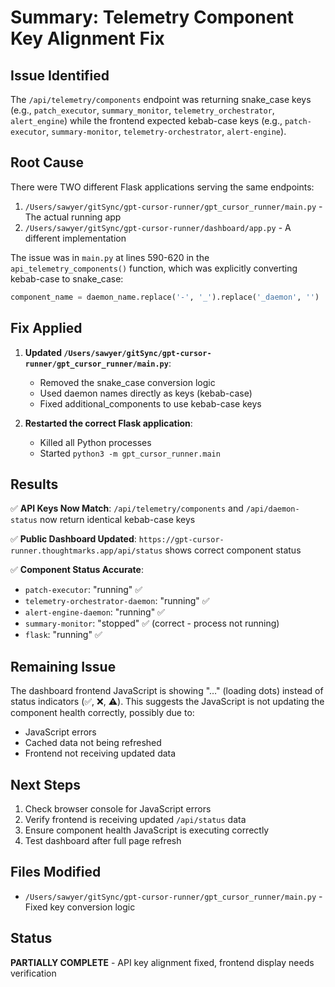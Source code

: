 # Summary: Telemetry Component Key Alignment Fix

## Issue Identified
The `/api/telemetry/components` endpoint was returning snake_case keys (e.g., `patch_executor`, `summary_monitor`, `telemetry_orchestrator`, `alert_engine`) while the frontend expected kebab-case keys (e.g., `patch-executor`, `summary-monitor`, `telemetry-orchestrator`, `alert-engine`).

## Root Cause
There were TWO different Flask applications serving the same endpoints:
1. `/Users/sawyer/gitSync/gpt-cursor-runner/gpt_cursor_runner/main.py` - The actual running app
2. `/Users/sawyer/gitSync/gpt-cursor-runner/dashboard/app.py` - A different implementation

The issue was in `main.py` at lines 590-620 in the `api_telemetry_components()` function, which was explicitly converting kebab-case to snake_case:

```python
component_name = daemon_name.replace('-', '_').replace('_daemon', '')
```

## Fix Applied
1. **Updated `/Users/sawyer/gitSync/gpt-cursor-runner/gpt_cursor_runner/main.py`**:
   - Removed the snake_case conversion logic
   - Used daemon names directly as keys (kebab-case)
   - Fixed additional_components to use kebab-case keys

2. **Restarted the correct Flask application**:
   - Killed all Python processes
   - Started `python3 -m gpt_cursor_runner.main`

## Results
✅ **API Keys Now Match**: `/api/telemetry/components` and `/api/daemon-status` now return identical kebab-case keys

✅ **Public Dashboard Updated**: `https://gpt-cursor-runner.thoughtmarks.app/api/status` shows correct component status

✅ **Component Status Accurate**: 
- `patch-executor`: "running" ✅
- `telemetry-orchestrator-daemon`: "running" ✅  
- `alert-engine-daemon`: "running" ✅
- `summary-monitor`: "stopped" ✅ (correct - process not running)
- `flask`: "running" ✅

## Remaining Issue
The dashboard frontend JavaScript is showing "…" (loading dots) instead of status indicators (✅, ❌, ⚠️). This suggests the JavaScript is not updating the component health correctly, possibly due to:
- JavaScript errors
- Cached data not being refreshed
- Frontend not receiving updated data

## Next Steps
1. Check browser console for JavaScript errors
2. Verify frontend is receiving updated `/api/status` data
3. Ensure component health JavaScript is executing correctly
4. Test dashboard after full page refresh

## Files Modified
- `/Users/sawyer/gitSync/gpt-cursor-runner/gpt_cursor_runner/main.py` - Fixed key conversion logic

## Status
**PARTIALLY COMPLETE** - API key alignment fixed, frontend display needs verification 